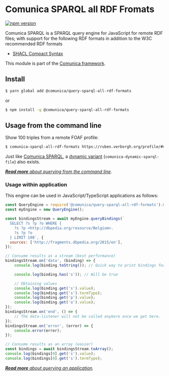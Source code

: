 # Comunica SPARQL all RDF Fromats

[![npm version](https://badge.fury.io/js/%40comunica%2Fquery-sparql-file.svg)](https://www.npmjs.com/package/@comunica/query-sparql-all-rdf-formats)

Comunica SPARQL is a SPARQL query engine for JavaScript for remote RDF files; with support for the following RDF formats
in addition to the W3C recommended RDF formats
 - [SHACL Compact Syntax](https://w3c.github.io/shacl/shacl-compact-syntax/)

This module is part of the [Comunica framework](https://comunica.dev/).

## Install

```bash
$ yarn global add @comunica/query-sparql-all-rdf-formats
```

or

```bash
$ npm install -g @comunica/query-sparql-all-rdf-formats
```

## Usage from the command line

Show 100 triples from a remote FOAF profile:

```bash
$ comunica-sparql-all-rdf-formats https://ruben.verborgh.org/profile/#me "CONSTRUCT WHERE { ?s ?p ?o } LIMIT 100"
```

Just like [Comunica SPARQL](https://github.com/comunica/comunica/tree/master/engines/query-sparql),
a [dynamic variant](https://github.com/comunica/comunica/tree/master/engines/query-sparql#usage-from-the-command-line) (`comunica-dynamic-sparql-file`) also exists.

_[**Read more** about querying from the command line](https://comunica.dev/docs/query/getting_started/query_cli_file/)._

### Usage within application

This engine can be used in JavaScript/TypeScript applications as follows:

```javascript
const QueryEngine = require('@comunica/query-sparql-all-rdf-formats').QueryEngine;
const myEngine = new QueryEngine();

const bindingsStream = await myEngine.queryBindings(`
  SELECT ?s ?p ?o WHERE {
    ?s ?p <http://dbpedia.org/resource/Belgium>.
    ?s ?p ?o
  } LIMIT 100`, {
  sources: ['http://fragments.dbpedia.org/2015/en'],
});

// Consume results as a stream (best performance)
bindingsStream.on('data', (binding) => {
    console.log(binding.toString()); // Quick way to print bindings for testing

    console.log(binding.has('s')); // Will be true

    // Obtaining values
    console.log(binding.get('s').value);
    console.log(binding.get('s').termType);
    console.log(binding.get('p').value);
    console.log(binding.get('o').value);
});
bindingsStream.on('end', () => {
    // The data-listener will not be called anymore once we get here.
});
bindingsStream.on('error', (error) => {
    console.error(error);
});

// Consume results as an array (easier)
const bindings = await bindingsStream.toArray();
console.log(bindings[0].get('s').value);
console.log(bindings[0].get('s').termType);
```

_[**Read more** about querying an application](https://comunica.dev/docs/query/getting_started/query_app/)._
